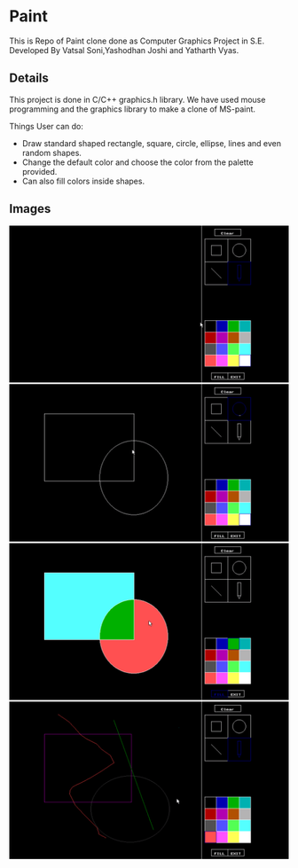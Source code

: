 # Paint
This is Repo of Paint clone done as Computer Graphics Project in S.E.
Developed By Vatsal Soni,Yashodhan Joshi and Yatharth Vyas.
## Details
This project is done in C/C++ graphics.h library.
We have used mouse programming and the graphics library to make a clone of MS-paint.

Things User can do:
* Draw standard shaped rectangle, square, circle, ellipse, lines and even random shapes.
* Change the default color and choose the color from the palette provided.
* Can also fill colors inside shapes.
## Images 
<img src="Readme_Img/1.png" >

<img src="Readme_Img/2.png" >

<img src="Readme_Img/3.png" >

<img src="Readme_Img/4.png" >
